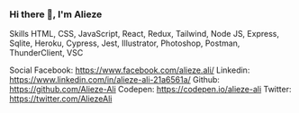 ### Hi there 👋, I'm Alieze

<!--
**Alieze-Ali/Alieze-Ali** is a ✨ _special_ ✨ repository because its `README.md` (this file) appears on your GitHub profile.

A Frontend Web Developer Software Engineer in Los Angeles, CA.

Here are some ideas to get you started:

- 🔭 I’m currently working on wrapping up a Full Stack Web Development Certificate from Bloomtech.
- 🌱 I’m currently learning HTML/CSS, JavaScript, React & Redux.
- 💬 Ask me about ...
- 📫 How to reach me: aliezeali77@gmail.com
- ⚡ Fun fact: I love cats, hats & movies!!
-->

Skills
HTML, CSS, JavaScript, React, Redux, Tailwind, Node JS, Express, Sqlite, Heroku, Cypress, Jest, Illustrator, Photoshop, Postman, ThunderClient, VSC

Social
Facebook: https://www.facebook.com/alieze.ali/
Linkedin: https://www.linkedin.com/in/alieze-ali-21a6561a/
Github: https://github.com/Alieze-Ali
Codepen: https://codepen.io/alieze-ali
Twitter: https://twitter.com/AliezeAli
